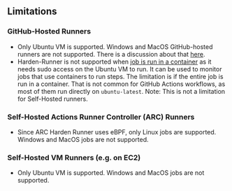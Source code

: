 ## Limitations

### GitHub-Hosted Runners

* Only Ubuntu VM is supported. Windows and MacOS GitHub-hosted runners are not supported. There is a discussion about that [here](https://github.com/step-security/harden-runner/discussions/121).
* Harden-Runner is not supported when [job is run in a container](https://docs.github.com/en/actions/using-jobs/running-jobs-in-a-container) as it needs sudo access on the Ubuntu VM to run. It can be used to monitor jobs that use containers to run steps. The limitation is if the entire job is run in a container. That is not common for GitHub Actions workflows, as most of them run directly on `ubuntu-latest`. Note: This is not a limitation for Self-Hosted runners.

### Self-Hosted Actions Runner Controller (ARC) Runners

* Since ARC Harden Runner uses eBPF, only Linux jobs are supported. Windows and MacOS jobs are not supported.

### Self-Hosted VM Runners (e.g. on EC2)

* Only Ubuntu VM is supported. Windows and MacOS jobs are not supported.